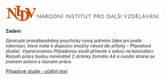 ![NIDV logo](https://github.com/bedjan/zaverecna_prace/raw/master/nidv.png "NIDV logo")

**Zadání:**

*Zpracujte pravděpodobný psychický vývoj jednoho žáka jen podle informací, které máte k dispozici (možný návod dle přílohy - Případová studie). Vypracovanou Případovou studii přineste s sebou na konzultaci. Rozsah práce budou minimálně 2 stránky formátu A4 a úvodní strana se jménem autora a názvem práce.*

[Případové studie - učební text](http://moodle.nidv.cz/mod/resource/view.php?id=5223)
